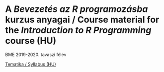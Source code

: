 # A *Bevezetés az R programozásba* kurzus anyagai / Course material for the *Introduction to R Programming* course (HU) 

BME 2019-2020. tavaszi félév

[Tematika / Syllabus (HU)](https://docs.google.com/document/d/1TvtJ1TEd52TRfvJwsfrlad8coj0tL7aHba1b1vPiGJc/edit?usp=sharing)


